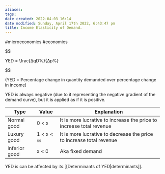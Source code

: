 ```yaml
---
aliases: 
tags: 
date created: 2022-04-03 16:14
date modified: Sunday, April 17th 2022, 6:43:47 pm
title: Income Elasticity of Demand.
---
```


#microeconomics #economics

$$

YED = \frac{ΔqD\%}{Δp\%}

$$

(YED = Percentage change in quantity demanded over percentage change in income)

YED is always negative (due to it representing the negative gradient of the demand curve), but it is applied as if it is positive.

| Type              | Value     | Explanation                                                          |
| ----------------- | --------- | -------------------------------------------------------------------- |
| Normal good       | 0 < x     | It is more lucrative to increase the price to increase total revenue |
| Luxury good       | 1 < x < ∞ | It is more lucrative to decrease the price to increase total revenue |
| Inferior good     | x < 0     | Aka fixed demand                                                     |

YED is can be affected by its [[Determinants of YED|determinants]].
